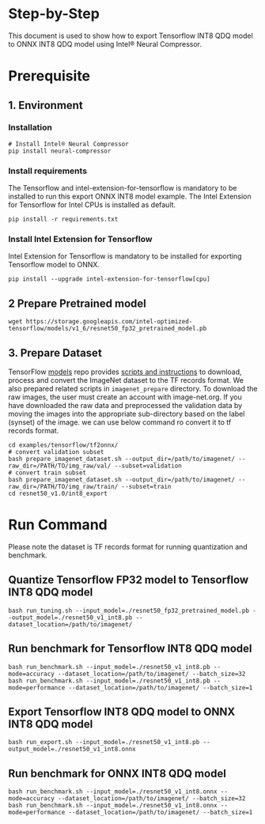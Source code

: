 Step-by-Step
============

This document is used to show how to export Tensorflow INT8 QDQ model to ONNX INT8 QDQ model using Intel® Neural Compressor.


# Prerequisite

## 1. Environment

### Installation
```shell
# Install Intel® Neural Compressor
pip install neural-compressor
```

### Install requirements
The Tensorflow and intel-extension-for-tensorflow is mandatory to be installed to run this export ONNX INT8 model example.
The Intel Extension for Tensorflow for Intel CPUs is installed as default.
```shell
pip install -r requirements.txt
```

### Install Intel Extension for Tensorflow
Intel Extension for Tensorflow is mandatory to be installed for exporting Tensorflow model to ONNX.
```shell
pip install --upgrade intel-extension-for-tensorflow[cpu]
```

## 2 Prepare Pretrained model

```shell
wget https://storage.googleapis.com/intel-optimized-tensorflow/models/v1_6/resnet50_fp32_pretrained_model.pb
```


## 3. Prepare Dataset

  TensorFlow [models](https://github.com/tensorflow/models) repo provides [scripts and instructions](https://github.com/tensorflow/models/tree/master/research/slim#an-automated-script-for-processing-imagenet-data) to download, process and convert the ImageNet dataset to the TF records format.
  We also prepared related scripts in `imagenet_prepare` directory. To download the raw images, the user must create an account with image-net.org. If you have downloaded the raw data and preprocessed the validation data by moving the images into the appropriate sub-directory based on the label (synset) of the image. we can use below command ro convert it to tf records format.

  ```shell
  cd examples/tensorflow/tf2onnx/
  # convert validation subset
  bash prepare_imagenet_dataset.sh --output_dir=/path/to/imagenet/ --raw_dir=/PATH/TO/img_raw/val/ --subset=validation
  # convert train subset
  bash prepare_imagenet_dataset.sh --output_dir=/path/to/imagenet/ --raw_dir=/PATH/TO/img_raw/train/ --subset=train
  cd resnet50_v1.0/int8_export
  ```

# Run Command
Please note the dataset is TF records format for running quantization and benchmark.

## Quantize Tensorflow FP32 model to Tensorflow INT8 QDQ model
```shell
bash run_tuning.sh --input_model=./resnet50_fp32_pretrained_model.pb --output_model=./resnet50_v1_int8.pb --dataset_location=/path/to/imagenet/
```

## Run benchmark for Tensorflow INT8 QDQ model
```shell
bash run_benchmark.sh --input_model=./resnet50_v1_int8.pb --mode=accuracy --dataset_location=/path/to/imagenet/ --batch_size=32
bash run_benchmark.sh --input_model=./resnet50_v1_int8.pb --mode=performance --dataset_location=/path/to/imagenet/ --batch_size=1
```

## Export Tensorflow INT8 QDQ model to ONNX INT8 QDQ model
```shell
bash run_export.sh --input_model=./resnet50_v1_int8.pb --output_model=./resnet50_v1_int8.onnx
```

## Run benchmark for ONNX INT8 QDQ model
```shell
bash run_benchmark.sh --input_model=./resnet50_v1_int8.onnx --mode=accuracy --dataset_location=/path/to/imagenet/ --batch_size=32
bash run_benchmark.sh --input_model=./resnet50_v1_int8.onnx --mode=performance --dataset_location=/path/to/imagenet/ --batch_size=1
```

